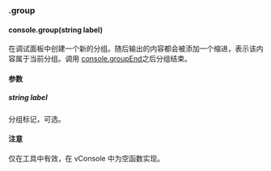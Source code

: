 ### .group

#### console.group(string label)

在调试面板中创建一个新的分组。随后输出的内容都会被添加一个缩进，表示该内容属于当前分组。调用 [console.groupEnd](./console.groupEnd.md)之后分组结束。

#### 参数

##### string label

分组标记，可选。

#### 注意

仅在工具中有效，在 vConsole 中为空函数实现。
